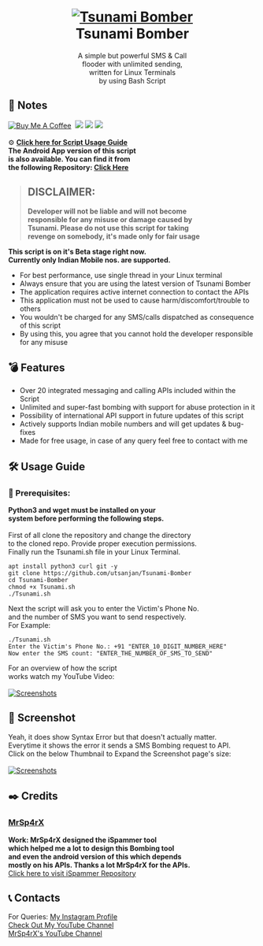 <h1 align="center">
  <br>
  <a href="https://github.com/utsanjan/Tsunami-Bomber">
  <img src="https://lh3.googleusercontent.com/-B7t6k6KbV2Y/YJRP6aDUcFI/AAAAAAAAgtE/9fnBeyq5whEXRcuVVFEq6BgJdBrcVJBCQCLcBGAsYHQ/s16000/splash.png"
  alt="Tsunami Bomber">
  </a><br>
  Tsunami Bomber
  <br>
</h1>

<p align="center">A simple but powerful SMS & Call
<br>flooder with unlimited sending,
<br>written for Linux Terminals<br>by using Bash Script</p>

## 📝 Notes
[![Buy Me A Coffee](https://img.shields.io/open-vsx/stars/redhat/java?color=D8B024&label=buy%20me%20a%20coffee&style=plastic)](https://www.buymeacoffee.com/utsanjan)‎ ‎
[![](https://img.shields.io/github/languages/count/utsanjan/Tsunami-Bomber?style=plastic)](https://github.com/utsanjan/Tsunami-Bomber/search?l=shell)‎ ‎
[![](https://img.shields.io/github/license/utsanjan/Tsunami-Bomber?logoColor=red&style=plastic)](https://github.com/utsanjan/Tsunami-Bomber/blob/main/LICENSE)‎ ‎
[![](https://img.shields.io/github/languages/top/utsanjan/Tsunami-Bomber?color=light%20green&style=plastic)](https://github.com/utsanjan/Tsunami-Bomber)‎ ‎ <br><br>
⚙ **[Click here for Script Usage Guide](#%EF%B8%8F-usage-guide)** <br>
**The Android App version of this script<br>
is also available. You can find it from<br>
the following Repository: [Click Here](https://github.com/utsanjan/Tsunami-Bomber-Android/)** <br>

> ## DISCLAIMER:
> **Developer will not be liable and will not become<br>
responsible for any misuse or damage caused by<br>
Tsunami. Please do not use this script for taking<br>
revenge on somebody, it's made only for fair usage**

**This script is on it's Beta stage right now.<br>
Currently only Indian Mobile nos. are supported.**

- For best performance, use single thread in your Linux terminal
- Always ensure that you are using the latest version of Tsunami Bomber
- The application requires active internet connection to contact the APIs
- This application must not be used to cause harm/discomfort/trouble to others
- You wouldn't be charged for any SMS/calls dispatched as consequence of this script
- By using this, you agree that you cannot hold the developer responsible for any misuse

## 💣 Features
- Over 20 integrated messaging and calling APIs included within the Script
- Unlimited and super-fast bombing with support for abuse protection in it
- Possibility of international API support in future updates of this script
- Actively supports Indian mobile numbers and will get updates & bug-fixes
- Made for free usage, in case of any query feel free to contact with me

## 🛠️ Usage Guide

### 🔴 Prerequisites: <br>
**Python3 and wget must be installed on your<br>
system before performing the following steps.**<br><br>
First of all clone the repository and change the directory<br>
to the cloned repo. Provide proper execution permissions.<br>
Finally run the Tsunami.sh file in your Linux Terminal.<br>

```
apt install python3 curl git -y
git clone https://github.com/utsanjan/Tsunami-Bomber
cd Tsunami-Bomber
chmod +x Tsunami.sh
./Tsunami.sh
```
Next the script will ask you to enter the Victim's Phone No.<br>
and the number of SMS you want to send respectively.
<br>For Example:<br>

```
./Tsunami.sh
Enter the Victim's Phone No.: +91 "ENTER_10_DIGIT_NUMBER_HERE"
Now enter the SMS count: "ENTER_THE_NUMBER_OF_SMS_TO_SEND"
```
For an overview of how the script<br>
works watch my YouTube Video:<br><br>
<a href="https://www.youtube.com/watch?v=YCV0tsNLoFY"><img alt="Screenshots" title="Screenshots" src="https://1.bp.blogspot.com/-fUsNpr6iiMA/YH-5Z2WZW6I/AAAAAAAAfWQ/fwcyrPr1Hycob5AJyUE1i4PbKxZDTkHdgCLcBGAsYHQ/w320-h181/Tsunami.png"/></a>

## 📸 Screenshot
Yeah, it does show Syntax Error but that doesn't actually matter.<br>
Everytime it shows the error it sends a SMS Bombing request to API.<br>
Click on the below Thumbnail to Expand the Screenshot page's size: <br><br>
<a href="https://lh3.googleusercontent.com/-8DV2Hi6oTZU/YMKsFrMg9SI/AAAAAAAAh-E/UH51RHgps4Ad4Zn1HtZbjFf-VEEsO2gIQCLcBGAsYHQ/s16000/Tsunami.jpg" target="_blank"><img alt="Screenshots" title="Screenshots" src="https://lh3.googleusercontent.com/-yIspP0o2vn4/YMKrRIvEU1I/AAAAAAAAh94/QZaLCeg717MMDkx7tkiVf0OVKiWTU-msgCLcBGAsYHQ/w400-h338/download.png"/></a>

## ✒️ Credits 
### [MrSp4rX](https://github.com/MrSp4rX)<br>
**Work: MrSp4rX designed the iSpammer tool<br>
which helped me a lot to design this Bombing tool<br>
and even the android version of this which depends<br>
mostly on his APIs. Thanks a lot MrSp4rX for the APIs.** <br>
[Click here to visit iSpammer Repository](https://github.com/MrSp4rX/iSpammer)

## 📞 Contacts
For Queries: [My Instagram Profile](https://www.instagram.com/utsanjan/)  <br>
[Check Out My YouTube Channel](https://www.youtube.com/DopeSatan) <br>
[MrSp4rX's YouTube Channel](https://www.youtube.com/c/D4rkH4cker5)
